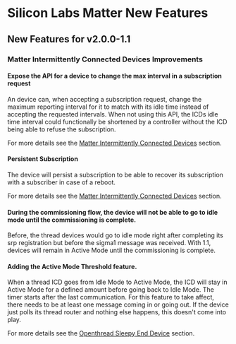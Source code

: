 # Silicon Labs Matter New Features

## New Features for v2.0.0-1.1

### Matter Intermittently Connected Devices Improvements
#### Expose the API for a device to change the max interval in a subscription request
An device can, when accepting a subscription request, change the maximum reporting interval for it to match with its idle time instead of accepting the requested intervals. 
When not using this API, the ICDs idle time interval could functionally be shortened by a controller without the ICD being able to refuse the subscription.

For more details see the [Matter Intermittently Connected Devices](./general/MATTER_ICD.md) section.

#### Persistent Subscription
The device will persist a subscription to be able to recover its subscription with a subscriber in case of a reboot.

For more details see the [Matter Intermittently Connected Devices](./general/MATTER_ICD.md) section.

#### During the commissioning flow, the device will not be able to go to idle mode until the commissioning is complete.
Before, the thread devices would go to idle mode right after completing its srp registration but before the sigma1 message was received. 
With 1.1, devices will remain in Active Mode until the commissioning is complete.


#### Adding the Active Mode Threshold feature.
When a thread ICD goes from Idle Mode to Active Mode, the ICD will stay in Active Mode for a defined amount before going back to Idle Mode. 
The timer starts after the last communication. 
For this feature to take affect, there needs to be at least one message coming in or going out. If the device just polls its thread router and nothing else happens, this doesn't come into play.

For more details see the [Openthread Sleepy End Device](./general/OT_SLEEPY_END_DEVICE.md) section.